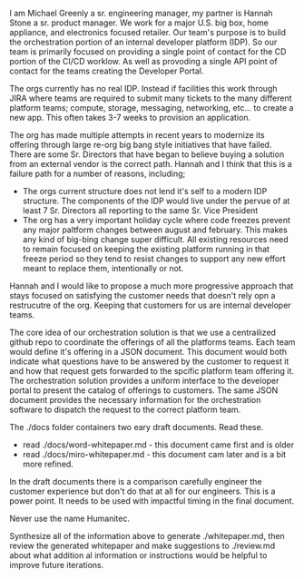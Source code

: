 I am Michael Greenly a sr. engineering manager, my partner is Hannah Stone a sr. product manager.  We work for a major U.S. big box, home appliance, and electronics focused retailer.  Our team's purpose is to build the orchestration portion of an internal developer platform (IDP).  So our team is primarily focused on providing a single point of contact for the CD portion of the CI/CD worklow.  As well as provoding a single API point of contact for the teams creating the Developer Portal.

The orgs currently has no real IDP.  Instead if facilities this work through JIRA where teams are required to submit many tickets to the many different platform teams; compute, storage, messaging, networking, etc... to create a new app.  This often takes 3-7 weeks to provision an application.

The org has made multiple attempts in recent years to modernize its offering through large re-org big bang style initiatives that have failed. There are some Sr. Directors that have began to believe buying a solution from an external vendor is the correct path.  Hannah and I think that this is a failure path for a number of reasons, including;
  * The orgs current structure does not lend it's self to a modern IDP structure.  The components of the IDP would live under the pervue of at least 7 Sr. Directors all reporting to the same Sr. Vice President
  * The org has a very important holiday cycle where code freezes prevent any major paltform changes between august and february.  This makes any kind of big-bing change super difficult.  All existing resources need to remain focused on keeping the existing platform running in that freeze period so they tend to resist changes to support any new effort meant to replace them, intentionally or not.


Hannah and I would like to propose a much more progressive approach that stays focused on satisfying the customer needs that doesn't rely opn a restrucutre of the org.  Keeping that customers for us are internal developer teams.

The core idea of our orchestration solution is that we use a centrailized github repo to coordinate the offerings of all the platforms teams.  Each team would define it's offering in a JSON document.  This document would both indicate what questions have to be answered by the customer to request it and how that request gets forwarded to the spcific platform team offering it.  The orchestration solution provides a uniform interface to the developer portal to present the catalog of offerings to customers.  The same JSON document provides the necessary information for the orchestration software to dispatch the request to the correct platform team.


The ./docs folder containers two eary draft documents.  Read these.
  * read ./docs/word-whitepaper.md - this document came first and is older
  * read ./docs/miro-whitepaper.md - this document cam later and is a bit more refined.

In the draft documents there is a comparison carefully engineer the customer experience but don't do that at all for our engineers.  This is a power point.  It needs to be used with impactful timing in the final document.

Never use the name Humanitec.


Synthesize all of the information above to generate ./whitepaper.md, then review the generated whitepaper and make suggestions to ./review.md about what addition al information or instructions would be helpful to improve future iterations.
